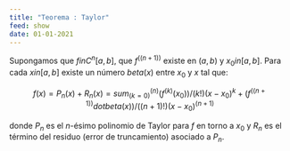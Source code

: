 ```yaml
---
title: "Teorema : Taylor"
feed: show
date: 01-01-2021
---
```

Supongamos que $f in C^n [a, b]$, que $f^((n+1))$ existe en $(a, b)$ y $x_0 in [a, b]$. Para cada $x in [a, b]$ existe un número $beta(x)$ entre $x_0$ y $x$ tal que:

$$f(x) = P_n (x) + R_n (x) = sum_(k=0)^(n) (f^(k) (x_0))/(k!) (x - x_0)^k + (f^((n+1)) dot beta(x))/((n + 1)!) (x - x_0)^(n+1)$$

donde $P_n$ es el $n$-ésimo polinomio de Taylor para $f$ en torno a $x_0$ y $R_n$ es el término del residuo (error de truncamiento) asociado a $P_n$.
